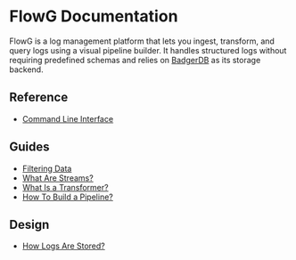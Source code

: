 # FlowG Documentation

FlowG is a log management platform that lets you ingest, transform, and query
logs using a visual pipeline builder. It handles structured logs without
requiring predefined schemas and relies on
[BadgerDB](https://dgraph.io/docs/badger/) as its storage backend.

## Reference

  - [Command Line Interface](./cli.md)

## Guides

 - [Filtering Data](./guides/filtering.md)
 - [What Are Streams?](./guides/streams.md)
 - [What Is a Transformer?](./guides/transformers.md)
 - [How To Build a Pipeline?](./guides/pipelines.md)

## Design

 - [How Logs Are Stored?](./design/storage.md)
